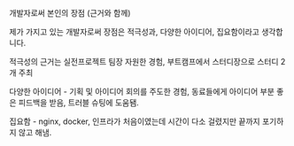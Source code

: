 개발자로써 본인의 장점 (근거와 함께)





제가 가지고 있는 개발자로써 장점은 적극성과, 다양한 아이디어, 집요함이라고 생각합니다.


적극성의 근거는 실전프로젝트 팀장 자원한 경험, 부트캠프에서 스터디장으로 스터디 2개 주최

다양한 아이디어 - 기획 및 아이디어 회의를 주도한 경험, 동료들에게 아이디어 부분 좋은 피드백을 받음, 트러블 슈팅에 도움됌.

집요함 - nginx, docker, 인프라가 처음이였는데 시간이 다소 걸렸지만 끝까지 포기하지 않고 해냄.
